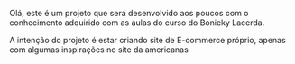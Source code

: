 Olá, este é um projeto que será desenvolvido aos poucos com o conhecimento adquirido com as aulas do curso do Bonieky Lacerda.

A intenção do projeto é estar criando site de E-commerce próprio, apenas com algumas inspirações no site da americanas
